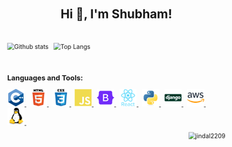 <!-- ### Hi there 👋 -->
<h1 align="center">Hi 👋, I'm Shubham!</h1>
<br />

![Github stats](https://github-readme-stats.vercel.app/api?username=jindal2209&show_icons=true&theme=radical) 
&nbsp;
![Top Langs](https://github-readme-stats.vercel.app/api/top-langs/?username=jindal2209&layout=compact&theme=radical)

<br />

<h3 align="left">Languages and Tools:</h3>
<p align="left">
	<a href="https://www.cplusplus.com/" target="_blank"> <img
			src="https://raw.githubusercontent.com/devicons/devicon/master/icons/cplusplus/cplusplus-original.svg"
			alt="c++" width="40" height="40" /> </a> &nbsp;
	<a href="https://www.w3.org/html/" target="_blank"> <img
			src="https://raw.githubusercontent.com/devicons/devicon/master/icons/html5/html5-original-wordmark.svg"
			alt="html5" width="40" height="40" /> </a> &nbsp;
	<a href="https://www.w3schools.com/css/" target="_blank"> <img
			src="https://raw.githubusercontent.com/devicons/devicon/master/icons/css3/css3-original-wordmark.svg"
			alt="css3" width="40" height="40" /> </a> &nbsp;
	<a href="https://www.javascript.com/" target="_blank"> <img
			src="https://raw.githubusercontent.com/devicons/devicon/master/icons/javascript/javascript-plain.svg"
			alt="js" width="40" height="40" /> </a> &nbsp;
	<a href="https://getbootstrap.com/" target="_blank"> <img
			src="https://raw.githubusercontent.com/devicons/devicon/master/icons/bootstrap/bootstrap-plain.svg"
			alt="bootstrap" width="40" height="40" /> </a> &nbsp;
	<a href="https://reactjs.org" target="_blank"> <img
			src="https://raw.githubusercontent.com/devicons/devicon/master/icons/react/react-original-wordmark.svg"
			alt="react" width="40" height="40" /> </a> &nbsp;
	<a href="https://python.org" target="_blank"> <img
			src="https://raw.githubusercontent.com/devicons/devicon/master/icons/python/python-original.svg"
			alt="python" width="40" height="40" /> </a> &nbsp;
	<a href="https://www.djangoproject.com" target="_blank"> <img
			src="https://raw.githubusercontent.com/devicons/devicon/master/icons/django/django-original.svg"
			alt="django" width="40" height="40" /> </a> &nbsp;
	<a href="https://aws.amazon.com/" target="_blank"> <img
			src="https://raw.githubusercontent.com/devicons/devicon/master/icons/amazonwebservices/amazonwebservices-original.svg"
			alt="aws" width="40" height="40" /> </a> &nbsp;
	<a href="https://www.linux.org" target="_blank"> <img
			src="https://raw.githubusercontent.com/devicons/devicon/master/icons/linux/linux-original.svg" alt="linux"
			width="40" height="40" /> </a> &nbsp;
</p>
<p align="right"> <img src="https://komarev.com/ghpvc/?username=jindal2209-1&label=Profile%20views&color=0e75b6&style=flat" alt="jindal2209" /> </p>


<!--
**jindal2209/jindal2209** is a ✨ _special_ ✨ repository because its `README.md` (this file) appears on your GitHub profile

Here are some ideas to get you started:

- 🔭 I’m currently working on ...
- 🌱 I’m currently learning ...
- 👯 I’m looking to collaborate on ...
- 🤔 I’m looking for help with ...
- 💬 Ask me about ...
- 📫 How to reach me: ...
- 😄 Pronouns: ...
- ⚡ Fun fact: ...
-->
